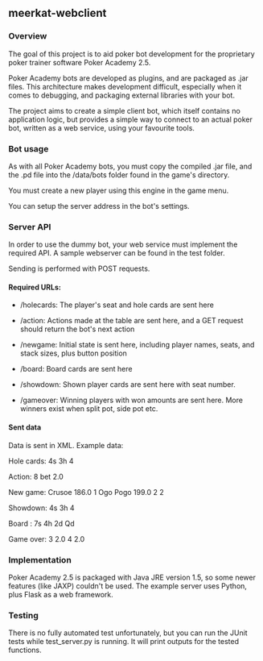 ## meerkat-webclient

### Overview

The goal of this project is to aid poker bot development for the proprietary
poker trainer software Poker Academy 2.5.

Poker Academy bots are developed as plugins, and are packaged as .jar files.
This architecture makes development difficult, especially when it comes to
debugging, and packaging external libraries with your bot.

The project aims to create a simple client bot, which itself contains no
application logic, but provides a simple way to connect to an actual poker bot,
written as a web service, using your favourite tools.


### Bot usage

As with all Poker Academy bots, you must copy the compiled .jar file, and the .pd file
into the /data/bots folder found in the game's directory.

You must create a new player using this engine in the game menu.

You can setup the server address in the bot's settings.


### Server API

In order to use the dummy bot, your web service must implement the required
API. A sample webserver can be found in the test folder.

Sending is performed with POST requests.


#### Required URLs:

* <server path>/holecards: The player's seat and hole cards are sent here

* <server path>/action: Actions made at the table are sent here, and a GET
  request should return the bot's next action

* <server path>/newgame: Initial state is sent here, including player names,
  seats, and stack sizes, plus button position

* <server path>/board: Board cards are sent here

* <server path>/showdown: Shown player cards are sent here with seat number.

* <server path>/gameover: Winning players with won amounts are sent here. More
  winners exist when split pot, side pot etc.

#### Sent data

Data is sent in XML. Example data:

Hole cards:
    <holecards>
        <cards>
            <card>4s</card>
            <card>3h</card>
        </cards>
        <seat>4</seat>
    </holecards>

Action:
    <action>
        <seat>8</seat>
        <type>bet</type>
        <amount>2.0</amount>
    </action>

New game:
    <newgame>
        <players>
            <player>
                <name>Crusoe</name>
                <stack>186.0</stack>
                <seat>1</seat>
            </player>
            <player>
                <name>Ogo Pogo</name>
                <stack>199.0</stack>
                <seat>2</seat>
            </player>
        </players>
        <buttonseat>2</buttonseat>
    </newgame>

Showdown:
    <showdown>
        <cards>
            <card>4s</card>
            <card>3h</card>
        </cards>
        <seat>4</seat>
    </showdown>

Board :
    <board>
        <card>7s</card>
        <card>4h</card>
        <card>2d</card>
        <card>Qd</card>
    </board>

Game over:
    <gameover>
        <winning>
            <seat>3</seat>
            <amount>2.0</amount>
        </winning>
        <winning>
            <seat>4</seat>
            <amount>2.0</amount>
        </winning>
    </gameover>

### Implementation

Poker Academy 2.5 is packaged with Java JRE version 1.5, so some newer
features (like JAXP) couldn't be used. The example server uses Python, plus
Flask as a web framework.

### Testing

There is no fully automated test unfortunately, but you can run the JUnit tests
while test_server.py is running. It will print outputs for the tested functions.
